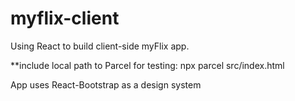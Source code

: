 # myflix-client
 
Using React to build client-side myFlix app. 

**include local path to Parcel for testing: npx parcel src/index.html

App uses React-Bootstrap as a design system 

